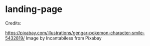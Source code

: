 # landing-page

Credits:

https://pixabay.com/illustrations/gengar-pokemon-character-smile-5432819/ Image by Incantabiless from Pixabay
